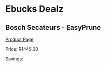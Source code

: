 
# Ebucks Dealz
## Bosch Secateurs - EasyPrune
[Product Page](https://www.ebucks.com/web/shop/productSelected.do?prodId=1199980448&catId=363410833)

Price: R1449.00

Savings: 


	